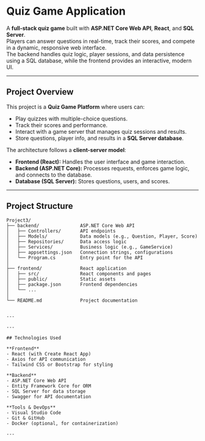 # Quiz Game Application

A **full-stack quiz game** built with **ASP.NET Core Web API**, **React**, and **SQL Server**.  
Players can answer questions in real-time, track their scores, and compete in a dynamic, responsive web interface.  
The backend handles quiz logic, player sessions, and data persistence using a SQL database, while the frontend provides an interactive, modern UI.

---

## Project Overview

This project is a **Quiz Game Platform** where users can:
- Play quizzes with multiple-choice questions.
- Track their scores and performance.
- Interact with a game server that manages quiz sessions and results.
- Store questions, player info, and results in a **SQL Server database**.

The architecture follows a **client-server model**:
- **Frontend (React):** Handles the user interface and game interaction.
- **Backend (ASP.NET Core):** Processes requests, enforces game logic, and connects to the database.
- **Database (SQL Server):** Stores questions, users, and scores.

---
## Project Structure

```text
Project3/
├── backend/               ASP.NET Core Web API
│   ├── Controllers/       API endpoints
│   ├── Models/            Data models (e.g., Question, Player, Score)
│   ├── Repositories/      Data access logic
│   ├── Services/          Business logic (e.g., GameService)
│   ├── appsettings.json   Connection strings, configurations
│   └── Program.cs         Entry point for the API
│
├── frontend/              React application
│   ├── src/               React components and pages
│   ├── public/            Static assets
│   ├── package.json       Frontend dependencies
│   └── ...
│
└── README.md              Project documentation


---

---

## Technologies Used

**Frontend**
- React (with Create React App)
- Axios for API communication
- Tailwind CSS or Bootstrap for styling

**Backend**
- ASP.NET Core Web API
- Entity Framework Core for ORM
- SQL Server for data storage
- Swagger for API documentation

**Tools & DevOps**
- Visual Studio Code
- Git & GitHub
- Docker (optional, for containerization)

---




